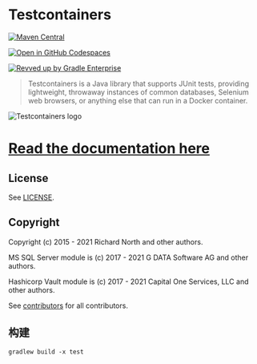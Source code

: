 # Testcontainers

[![Maven Central](https://maven-badges.herokuapp.com/maven-central/org.testcontainers/testcontainers/badge.svg)](https://maven-badges.herokuapp.com/maven-central/org.testcontainers/testcontainers)

[![Open in GitHub Codespaces](https://github.com/codespaces/badge.svg)](https://github.com/codespaces/new?hide_repo_select=true&ref=main&repo=33816473&machine=standardLinux32gb&devcontainer_path=.devcontainer%2Fdevcontainer.json&location=EastUs)

[![Revved up by Gradle Enterprise](https://img.shields.io/badge/Revved%20up%20by-Gradle%20Enterprise-06A0CE?logo=Gradle&labelColor=02303A)](https://ge.testcontainers.org/scans)

> Testcontainers is a Java library that supports JUnit tests, providing lightweight, throwaway instances of common databases, Selenium web browsers, or anything else that can run in a Docker container.

![Testcontainers logo](docs/logo.png)

# [Read the documentation here](https://java.testcontainers.org)

## License

See [LICENSE](LICENSE).

## Copyright

Copyright (c) 2015 - 2021 Richard North and other authors.

MS SQL Server module is (c) 2017 - 2021 G DATA Software AG and other authors.

Hashicorp Vault module is (c) 2017 - 2021 Capital One Services, LLC and other authors.

See [contributors](https://github.com/testcontainers/testcontainers-java/graphs/contributors) for all contributors.



## 构建
~~~
gradlew build -x test
~~~
